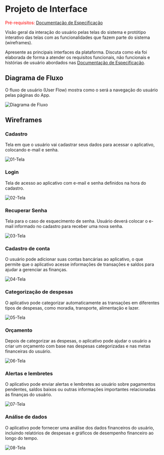 
# Projeto de Interface

<span style="color:red">Pré-requisitos: <a href="2-Especificação do Projeto.md"> Documentação de Especificação</a></span>

Visão geral da interação do usuário pelas telas do sistema e protótipo interativo das telas com as funcionalidades que fazem parte do sistema (wireframes).

 Apresente as principais interfaces da plataforma. Discuta como ela foi elaborada de forma a atender os requisitos funcionais, não funcionais e histórias de usuário abordados nas <a href="2-Especificação do Projeto.md"> Documentação de Especificação</a>.

## Diagrama de Fluxo

O fluxo de usuário (User Flow) mostra como o será a navegação do usuário pelas páginas do App.

![Diagrama de Fluxo](https://user-images.githubusercontent.com/103541634/229376589-4d884a82-1b85-483f-b8fc-81bca0e32ad7.png)


## Wireframes

### Cadastro

Tela em que o usuário vai cadastrar seus dados para acessar o aplicativo, colocando e-mail e senha.

![01-Tela](https://user-images.githubusercontent.com/103541634/229377332-8c869c9b-b66f-462d-bfa3-b65d99f6dded.png)

### Login

Tela de acesso ao aplicativo com e-mail e senha definidos na hora do cadastro.

![02-Tela](https://user-images.githubusercontent.com/103541634/229377475-c239e6a3-efcc-4061-9087-5f03f5f7e440.png)

### Recuperar Senha

Tela para o caso de esquecimento de senha. Usuário deverá colocar o e-mail informado no cadastro para receber uma nova senha.

![03-Tela](https://user-images.githubusercontent.com/103541634/229377604-a98483d8-973b-4860-8959-12cf65e4d589.png)

### Cadastro de conta

O usuário pode adicionar suas contas bancárias ao aplicativo, o que permite que o aplicativo acesse informações de transações e saldos para ajudar a gerenciar as finanças.

![04-Tela](https://user-images.githubusercontent.com/103541634/229377709-d08aaf04-0a85-4145-b8f8-722aa188ba18.png)

### Categorização de despesas

O aplicativo pode categorizar automaticamente as transações em diferentes tipos de despesas, como moradia, transporte, alimentação e lazer.

![05-Tela](https://user-images.githubusercontent.com/103541634/229377819-68b96666-1bcd-472f-b7a7-6436a6bd21ff.png)

### Orçamento

Depois de categorizar as despesas, o aplicativo pode ajudar o usuário a criar um orçamento com base nas despesas categorizadas e nas metas financeiras do usuário.

![06-Tela](https://user-images.githubusercontent.com/103541634/229377864-8deb4333-a1cd-46a6-8f7e-a2d7314726f1.png)

### Alertas e lembretes

O aplicativo pode enviar alertas e lembretes ao usuário sobre pagamentos pendentes, saldos baixos ou outras informações importantes relacionadas às finanças do usuário.

![07-Tela](https://user-images.githubusercontent.com/103541634/229377940-6183c14d-d1a3-4fdc-8563-2523396d9632.png)

### Análise de dados

O aplicativo pode fornecer uma análise dos dados financeiros do usuário, incluindo relatórios de despesas e gráficos de desempenho financeiro ao longo do tempo.

![08-Tela](https://user-images.githubusercontent.com/103541634/229377985-967399db-770e-4a34-a435-4efe9f51acb8.png)
